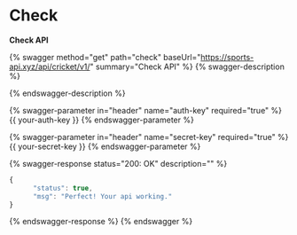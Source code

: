 # Check

&#x20;**Check API**

{% swagger method="get" path="check" baseUrl="https://sports-api.xyz/api/cricket/v1/" summary="Check API" %}
{% swagger-description %}

{% endswagger-description %}

{% swagger-parameter in="header" name="auth-key" required="true" %}
\{{ your-auth-key }}
{% endswagger-parameter %}

{% swagger-parameter in="header" name="secret-key" required="true" %}
\{{ your-secret-key }}
{% endswagger-parameter %}

{% swagger-response status="200: OK" description="" %}
```javascript
{
      "status": true,
      "msg": "Perfect! Your api working."
}
```
{% endswagger-response %}
{% endswagger %}
